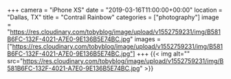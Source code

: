 +++
camera = "iPhone XS"
date = "2019-03-16T11:00:00+00:00"
location = "Dallas, TX"
title = "Contrail Rainbow"
categories = ["photography"]
image = "https://res.cloudinary.com/tobyblog/image/upload/v1552759231/img/B581B6FC-132F-4021-A7E0-9E136B5E74BC.jpg"
images = ["https://res.cloudinary.com/tobyblog/image/upload/v1552759231/img/B581B6FC-132F-4021-A7E0-9E136B5E74BC.jpg"]
+++
{{< img alt="" src="https://res.cloudinary.com/tobyblog/image/upload/v1552759231/img/B581B6FC-132F-4021-A7E0-9E136B5E74BC.jpg" >}}
<!--more-->
